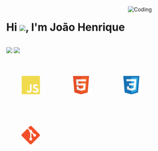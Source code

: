 
<img align="right" alt="Coding" width="180" src="https://user-images.githubusercontent.com/94543840/197656634-8b75df07-3a10-431b-9a4a-5664659e04f1.png">
<h1 align="left">Hi <img src="https://raw.githubusercontent.com/kaueMarques/kaueMarques/master/hi.gif" height="30px">, I'm João Henrique</h1>

<div>
  <br>
  <img height="145em" src="http://github-readme-streak-stats.herokuapp.com?user=JHenrique-m&theme=tokyonight&hide_border=true&locale=pt-br)](https://git.io/streak-stats)">
  <img height="145em" src="https://github-readme-stats.vercel.app/api/top-langs/?username=JHenrique-m&layout=compact&locale=pt-br&langs_count=7&hide_border=true&theme=tokyonight"><br><br>
</div>  
<div aling="center">
  <img  height="50" style="padding:40px" src="https://raw.githubusercontent.com/devicons/devicon/master/icons/javascript/javascript-plain.svg">
  <img  height="50" style="padding:40px" src="https://raw.githubusercontent.com/devicons/devicon/master/icons/html5/html5-original.svg">
  <img  height="50" style="padding:40px" src="https://raw.githubusercontent.com/devicons/devicon/master/icons/css3/css3-original.svg">
  <img  height="50" style="padding:40px" src="https://raw.githubusercontent.com/devicons/devicon/master/icons/git/git-original.svg">
</div>

